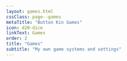 ```yaml
---
layout: games.html
cssClass: page--games
metaTitle: "Button Kin Games"
icon: d20-dice
linkText: Games
order: 2
title: "Games"
subtitle: "My own game systems and settings"
---
```

